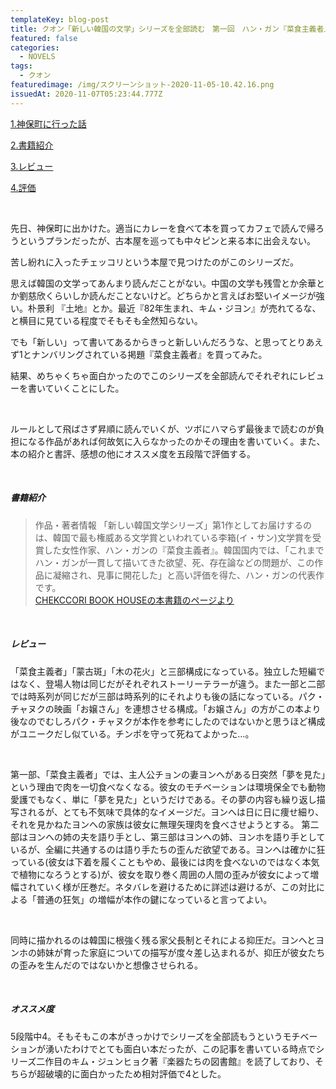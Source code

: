 ```yaml
---
templateKey: blog-post
title: クオン「新しい韓国の文学」シリーズを全部読む　第一回　ハン・ガン『菜食主義者』
featured: false
categories:
  - NOVELS
tags:
  - クオン
featuredimage: /img/スクリーンショット-2020-11-05-10.42.16.png
issuedAt: 2020-11-07T05:23:44.777Z
---
```

[1.神保町に行った話](#1)

[2.書籍紹介](#2)

[3.レビュー](#3)

[4.評価](#4)

<br>

<a id="1"></a>
先日、神保町に出かけた。適当にカレーを食べて本を買ってカフェで読んで帰ろうというプランだったが、古本屋を巡っても中々ピンと来る本に出会えない。

苦し紛れに入ったチェッコリという本屋で見つけたのがこのシリーズだ。

思えば韓国の文学ってあんまり読んだことがない。中国の文学も残雪とか余華とか劉慈欣くらいしか読んだことないけど。どちらかと言えばお堅いイメージが強い。朴景利
『土地』とか。最近『82年生まれ、キム・ジヨン』が売れてるな、と横目に見ている程度でそもそも全然知らない。

でも「新しい」って書いてあるからきっと新しいんだろうな、と思ってとりあえず1とナンバリングされている掲題『菜食主義者』を買ってみた。

結果、めちゃくちゃ面白かったのでこのシリーズを全部読んでそれぞれにレビューを書いていくことにした。

<br>

ルールとして飛ばさず昇順に読んでいくが、ツボにハマらず最後まで読むのが負担になる作品があれば何故気に入らなかったのかその理由を書いていく。また、本の紹介と書評、感想の他にオススメ度を五段階で評価する。

<br>

<a id="2"></a>
##### 書籍紹介
>作品・著者情報
「新しい韓国文学シリーズ」第1作としてお届けするのは、韓国で最も権威ある文学賞といわれている李箱(イ・サン)文学賞を受賞した女性作家、ハン・ガンの『菜食主義者』。韓国国内では、「これまでハン・ガンが一貫して描いてきた欲望、死、存在論などの問題が、この作品に凝縮され、見事に開花した」と高い評価を得た、ハン・ガンの代表作です。<br>
[CHEKCCORI BOOK HOUSEの本書籍のページより](http://shop.chekccori.tokyo/products/detail/58)
<br>

<a id="3"></a>
##### レビュー
「菜食主義者」「蒙古斑」「木の花火」と三部構成になっている。独立した短編ではなく、登場人物は同じだがそれぞれストーリーテラーが違う。また一部と二部では時系列が同じだが三部は時系列的にそれよりも後の話になっている。パク・チャヌクの映画「お嬢さん」を連想させる構成。「お嬢さん」の方がこの本より後なのでむしろパク・チャヌクが本作を参考にしたのではないかと思うほど構成がユニークだし似ている。チンポを守って死ねてよかった…。

<br>

第一部、「菜食主義者」では、主人公チョンの妻ヨンへがある日突然「夢を見た」という理由で肉を一切食べなくなる。彼女のモチベーションは環境保全でも動物愛護でもなく、単に「夢を見た」というだけである。その夢の内容も繰り返し描写されるが、とても不気味で具体的なイメージだ。ヨンへは日に日に痩せ細り、それを見かねたヨンへの家族は彼女に無理矢理肉を食べさせようとする。
第二部はヨンへの姉の夫を語り手とし、第三部はヨンへの姉、ヨンホを語り手としているが、全編に共通するのは語り手たちの歪んだ欲望である。ヨンへは確かに狂っている(彼女は下着を履くこともやめ、最後には肉を食べないのではなく本気で植物になろうとする)が、彼女を取り巻く周囲の人間の歪みが彼女によって増幅されていく様が圧巻だ。ネタバレを避けるために詳述は避けるが、この対比による「普通の狂気」の増幅が本作の鍵になっていると言ってよい。

<br>

同時に描かれるのは韓国に根強く残る家父長制とそれによる抑圧だ。ヨンへとヨンホの姉妹が育った家庭についての描写が度々差し込まれるが、抑圧が彼女たちの歪みを生んだのではないかと想像させられる。

<br>
<a id="4"></a>

##### オススメ度
5段階中4。そもそもこの本がきっかけでシリーズを全部読もうというモチベーションが湧いたわけでとても面白い本だったが、この記事を書いている時点でシリーズ二作目のキム・ジュンヒョク著『楽器たちの図書館』を読了しており、そちらが超破壊的に面白かったため相対評価で4とした。